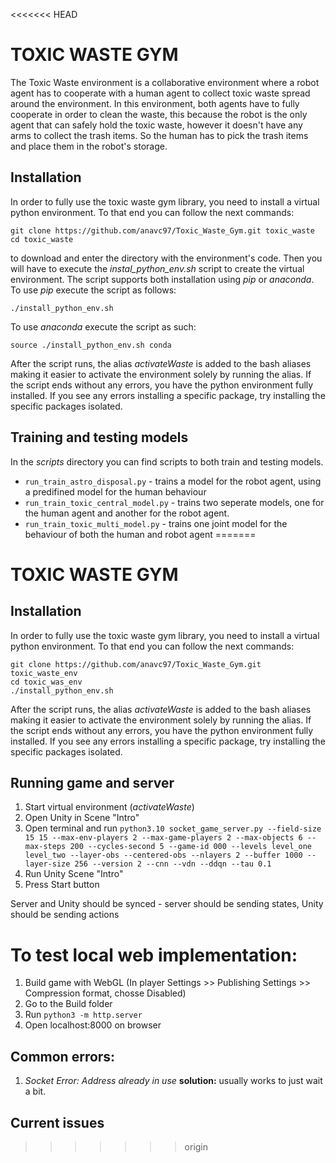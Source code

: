 <<<<<<< HEAD
# TOXIC WASTE GYM

The Toxic Waste environment is a collaborative environment where a robot agent has to cooperate with a human agent to collect toxic waste spread around the environment.
In this environment, both agents have to fully cooperate in order to clean the waste, this because the robot is the only agent that can safely hold the toxic waste, however it
doesn't have any arms to collect the trash items. So the human has to pick the trash items and place them in the robot's storage.

## Installation

In order to fully use the toxic waste gym library, you need to install a virtual python environment. To that end you can follow the next commands:

```
git clone https://github.com/anavc97/Toxic_Waste_Gym.git toxic_waste
cd toxic_waste
```

to download and enter the directory with the environment's code. Then you will have to execute the *instal_python_env.sh* script to create the virtual environment.
The script supports both installation using *pip* or *anaconda*. To use *pip* execute the script as follows:

```
./install_python_env.sh
```

To use *anaconda* execute the script as such:
```
source ./install_python_env.sh conda
```

After the script runs, the alias *activateWaste* is added to the bash aliases making it easier to activate the environment solely by running the alias.
If the script ends without any errors, you have the python environment fully installed. If you see any errors installing a specific package, try installing the specific packages isolated.


## Training and testing models

In the *scripts* directory you can find scripts to both train and testing models. 

- ``` run_train_astro_disposal.py ``` - trains a model for the robot agent, using a predifined model for the human behaviour
- ``` run_train_toxic_central_model.py ``` - trains two seperate models, one for the human agent and another for the robot agent.
- ``` run_train_toxic_multi_model.py ``` - trains one joint model for the behaviour of both the human and robot agent
=======
# TOXIC WASTE GYM

## Installation

In order to fully use the toxic waste gym library, you need to install a virtual python environment. To that end you can follow the next commands:

```
git clone https://github.com/anavc97/Toxic_Waste_Gym.git toxic_waste_env
cd toxic_was_env
./install_python_env.sh
```

After the script runs, the alias *activateWaste* is added to the bash aliases making it easier to activate the environment solely by running the alias.
If the script ends without any errors, you have the python environment fully installed. If you see any errors installing a specific package, try installing the specific packages isolated.


## Running game and server

1. Start virtual environment (*activateWaste*)
2. Open Unity in Scene "Intro"
3. Open terminal and run ``` python3.10 socket_game_server.py --field-size 15 15 --max-env-players 2 --max-game-players 2 --max-objects 6 --max-steps 200 --cycles-second 5 --game-id 000 --levels level_one level_two --layer-obs --centered-obs --nlayers 2 --buffer 1000 --layer-size 256 --version 2 --cnn --vdn --ddqn --tau 0.1 ```
4. Run Unity Scene "Intro"
5. Press Start button

Server and Unity should be synced - server should be sending states, Unity should be sending actions

# To test local web implementation:

1. Build game with WebGL (In player Settings >> Publishing Settings >> Compression format, chosse Disabled)
2. Go to the Build folder
3. Run ```python3 -m http.server```
4. Open localhost:8000 on browser

## Common errors: 

1. *Socket Error: Address already in use*
**solution:**  usually works to just wait a bit.

## Current issues

>>>>>>> origin
